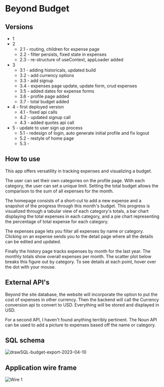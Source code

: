 # Beyond Budget


## Versions
- 1
- 2
  - 2.1 - routing, children for expense page
  - 2.2 - filter persists, fixed state in expenses
  - 2.3 - re-structure of useContext, appLoader added
- 3 
  - 3.1 - adding historicals, updated build
  - 3.2 - add currency options
  - 3.3 - add signup
  - 3.4 - expenses page update, update form, crud expenses
  - 3.5 - added dates for expense forms
  - 3.6 - profile page added
  - 3.7 - total budget added
- 4 - first deployed version
  - 4.1 - fixed api calls
  - 4.2 - updated signup call
  - 4.3 - added quotes api call
- 5 - update to user sign up process
  - 5.1 - redesign of login, auto generate initial profile and fix logout
  - 5.2 - restyle of home page
  - 5.3 - 


## How to use 
This app offers versatility in tracking expenses and visualizing a budget.  

The user can set their own categories on the profile page.  With each category, the user can set a unique limit.  Setting the total budget allows the comparison to the sum of all expenses for the month.

The homepage consists of a short-cut to add a new expense and a snapshot of the progress through this month's budget.  This progress is visualized through a tabular view of each category's totals, a bar chart displaying the total expenses in each category, and a pie chart representing the percentage of total expense for each category.

The expenses page lets you filter all expenses by name or category.  Clicking on an expense sends you to the detail page where all the details can be edited and updated.

Finally the history page tracks expenses by month for the last year.  The monthly totals show overall expenses per month.  The scatter plot below breaks this figure out by category.  To see details at each point, hover over the dot with your mouse.

## External API's
Beyond the site database, the website will incorporate the option to put the cost of expenses in other currency.  Then the backend will call the Currency conversion api to convert to USD.  Everything will be stored and displayed in USD.

For a second API, I haven't found anything terribly pertinent.  The Noun API can be used to add a picture to expenses based off the name or category.

## SQL schema

![drawSQL-budget-export-2023-04-10](https://user-images.githubusercontent.com/59803742/230972320-09fc6c53-67fb-4f3a-855f-4b579cf02130.png)

## Application wire frame
![Wire 1](https://user-images.githubusercontent.com/59803742/230976491-0f8677fb-86c7-4056-9413-a51d4ea73b2a.png)